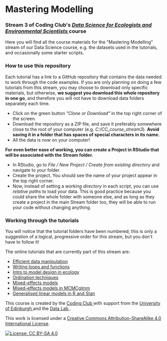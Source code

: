 # Mastering Modelling
### Stream 3 of Coding Club's <a href="https://ourcodingclub.github.io/course_home/" target="_blank"> *Data Science for Ecologists and Environmental Scientists* </a> course

Here you will find all the course materials for the "Mastering Modelling" stream of our Data Science course, e.g. the datasets used in the tutorials, and occasionally some starter scripts. 

### How to use this repository

Each tutorial has a link to a GitHub repository that contains the data needed to work through the code examples. If you are only planning on doing a few tutorials from this stream, you may choose to download only specific materials, but otherwise, __we suggest you download this whole repository in one go__, and therefore you will not have to download data folders separately each time. 

+ Click on the green button *"Clone or Download"* in the top right corner of the screen.
+ Download the repository as a ZIP file, and save it preferably somewhere close to the root of your computer (e.g. *C:/CC_course_stream3*). __Avoid saving it in a folder that has spaces of special characters in its name.__
+ All the data is now on your computer!

__For even better ease of working, you can create a Project in RStudio that will be associated with the Stream folder.__
+ In RStudio, go to *File / New Project / Create from existing directory* and navigate to your folder.
+ Create the project. You should see the name of your project appear in the top right corner. 
+ Now, instead of setting a _working directory_ in each script, you can use _relative paths_ to load your data. This is good practice because you could share the whole folder with someone else, and as long as they create a project in the main Stream folder too, they will be able to run your code without changing anything. 


### Working through the tutorials

You will notice that the tutorial folders have been numbered; this is only a suggestion of a logical, progressive order for this stream, but you don't have to follow it!

The online tutorials that are currently part of this stream are:

+ <a href= "https://ourcodingclub.github.io/2017/01/06/data-manip-efficient.html" target="_blank"> Efficient data manipulation </a>
+ <a href= "https://ourcodingclub.github.io/2017/02/08/funandloops.html" target="_blank"> Writing loops and functions </a>
+ <a href= "https://ourcodingclub.github.io/2018/04/06/model-design.html" target="_blank"> Intro to model design in ecology </a>
+ <a href= "https://ourcodingclub.github.io/2018/05/04/ordination.html" target="_blank"> Ordination techniques </a>
+ <a href= "https://ourcodingclub.github.io/2017/03/15/mixed-models.html" target="_blank"> Mixed-effects models</a>
+ <a href= "https://ourcodingclub.github.io/2018/01/22/mcmcglmm.html" target="_blank"> Mixed-effects models in MCMCglmm </a>
+ <a href= "https://ourcodingclub.github.io/2018/04/30/stan-2.html" target="_blank"> Generalised linear models in R and Stan</a>

This course is created by the <a href="https://ourcodingclub.github.io" target="_blank"> Coding Club </a> with support from the <a href="https://www.ed.ac.uk/" target="_blank"> University of Edinburgh </a> and the <a href="https://www.thedatalab.com/" target="_blank"> Data Lab </a>. 

This work is licensed under a [Creative Commons Attribution-ShareAlike 4.0 International License](https://creativecommons.org/licenses/by-sa/4.0/).

[![License: CC BY-SA 4.0](https://licensebuttons.net/l/by-sa/4.0/80x15.png)](https://creativecommons.org/licenses/by-sa/4.0/)



